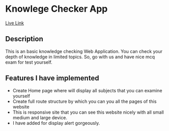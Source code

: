 # Knowlege Checker App

[Live Link](https://knowledge-checker.netlify.app/)

## Description
This is an basic knowledge checking Web Application. You can check your depth of knowledge in limited topics. So, go with us and have nice mcq exam for test yourself.

## Features I have implemented
* Create Home page where will display all subjects that you can examine yourself
* Create full route structure by which you can you all the pages of this website
* This is responsive site that you can see this website nicely with all small medium and large device.
* I have added for display alert gorgeously.

